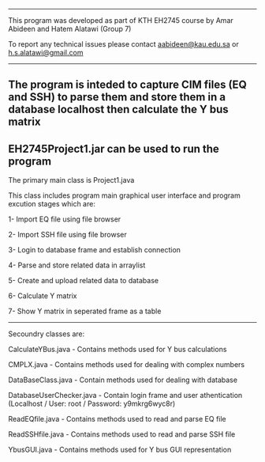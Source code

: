 ----------------------------------------------------------------------------------------------------------------------------------------
This program was developed as part of KTH EH2745 course by Amar Abideen and Hatem Alatawi (Group 7)

To report any technical issues please contact aabideen@kau.edu.sa or h.s.alatawi@gmail.com

----------------------------------------------------------------------------------------------------------------------------------------
The program is inteded to capture CIM files (EQ and SSH) to parse them and store them in a database localhost then calculate the Y bus matrix
----------------------------------------------------------------------------------------------------------------------------------------
EH2745Project1.jar can be used to run the program
----------------------------------------------------------------------------------------------------------------------------------------

The primary main class is Project1.java

This class includes program main graphical user interface and program excution stages which are:

1- Import EQ file using file browser

2- Import SSH file using file browser

3- Login to database frame and establish connection 

4- Parse and store related data in arraylist

5- Create and upload related data to database

6- Calculate Y matrix

7- Show Y matrix in seperated frame as a table

----------------------------------------------------------------------------------------------------------------------------------------

Secoundry classes are:

CalculateYBus.java - Contains methods used for Y bus calculations

CMPLX.java - Contains methods used for dealing with complex numbers

DataBaseClass.java - Contain methods used for dealing with database

DatabaseUserChecker.java - Contain login frame and user athentication (Localhost / User: root / Password: y9mkrg6wyc8r)

ReadEQfile.java - Contains methods used to read and parse EQ file

ReadSSHfile.java - Contains methods used to read and parse SSH file

YbusGUI.java - Contains methods used for Y bus GUI representation
